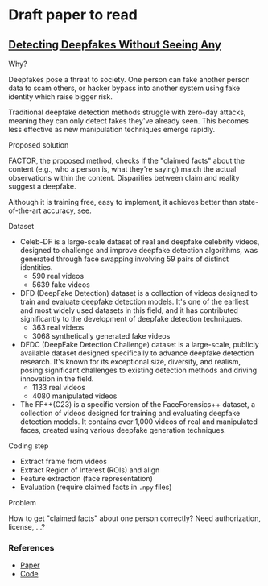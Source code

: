 # Draft paper to read

## [Detecting Deepfakes Without Seeing Any](https://paperswithcode.com/paper/detecting-deepfakes-without-seeing-any)

Why?

Deepfakes pose a threat to society. One person can fake another person data to
scam others, or hacker bypass into another system using fake identity which
raise bigger risk.

Traditional deepfake detection methods struggle with zero-day attacks, meaning
they can only detect fakes they've already seen. This becomes less effective as
new manipulation techniques emerge rapidly.

Proposed solution

FACTOR, the proposed method, checks if the "claimed facts" about the content
(e.g., who a person is, what they're saying) match the actual observations
within the content. Disparities between claim and reality suggest a deepfake.

Although it is training free, easy to implement, it achieves better than
state-of-the-art accuracy,
[see](https://paperswithcode.com/sota/deepfake-detection-on-fakeavceleb-1).

Dataset

- Celeb-DF is a large-scale dataset of real and deepfake celebrity videos,
  designed to challenge and improve deepfake detection algorithms, was generated
  through face swapping involving 59 pairs of distinct identities.
  - 590 real videos
  - 5639 fake videos
- DFD (DeepFake Detection) dataset is a collection of videos designed to train
  and evaluate deepfake detection models. It's one of the earliest and most
  widely used datasets in this field, and it has contributed significantly to
  the development of deepfake detection techniques.
  - 363 real videos
  - 3068 synthetically generated fake videos
- DFDC (DeepFake Detection Challenge) dataset is a large-scale, publicly
  available dataset designed specifically to advance deepfake detection
  research. It's known for its exceptional size, diversity, and realism, posing
  significant challenges to existing detection methods and driving innovation in
  the field.
  - 1133 real videos
  - 4080 manipulated videos
- The FF++(C23) is a specific version of the FaceForensics++ dataset, a
  collection of videos designed for training and evaluating deepfake detection
  models. It contains over 1,000 videos of real and manipulated faces, created
  using various deepfake generation techniques.

Coding step

- Extract frame from videos
- Extract Region of Interest (ROIs) and align
- Feature extraction (face representation)
- Evaluation (require claimed facts in `.npy` files)

Problem

How to get "claimed facts" about one person correctly? Need authorization,
license, ...?

### References

- [Paper](https://arxiv.org/pdf/2311.01458v1.pdf)
- [Code](https://github.com/talreiss/FACTOR)

